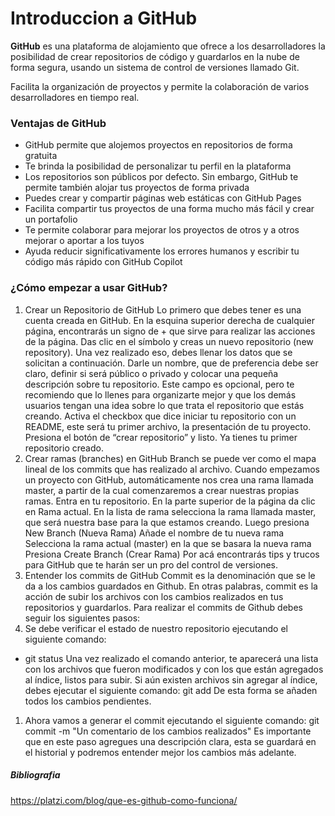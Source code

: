 # Introduccion a GitHub

**GitHub** es una plataforma de alojamiento que ofrece a los desarrolladores la posibilidad de crear repositorios de código y guardarlos en la nube de forma segura, usando un sistema de control de versiones llamado Git.

Facilita la organización de proyectos y permite la colaboración de varios desarrolladores en tiempo real. 

### Ventajas de GitHub

* GitHub permite que alojemos proyectos en repositorios de forma gratuita
* Te brinda la posibilidad de personalizar tu perfil en la plataforma
* Los repositorios son públicos por defecto. Sin embargo, GitHub te permite también alojar tus proyectos de forma privada
* Puedes crear y compartir páginas web estáticas con GitHub Pages
* Facilita compartir tus proyectos de una forma mucho más fácil y crear un portafolio
* Te permite colaborar para mejorar los proyectos de otros y a otros mejorar o aportar a los tuyos
* Ayuda reducir significativamente los errores humanos y escribir tu código más rápido con GitHub Copilot

### ¿Cómo empezar a usar GitHub?

1. Crear un Repositorio de GitHub
Lo primero que debes tener es una cuenta creada en GitHub.
En la esquina superior derecha de cualquier página, encontrarás un signo de + que sirve para realizar las acciones de la página. Das clic en el símbolo y creas un nuevo repositorio (new repository).
Una vez realizado eso, debes llenar los datos que se solicitan a continuación. Darle un nombre, que de preferencia debe ser claro, definir si será público o privado y colocar una pequeña descripción sobre tu repositorio. Este campo es opcional, pero te recomiendo que lo llenes para organizarte mejor y que los demás usuarios tengan una idea sobre lo que trata el repositorio que estás creando.
Activa el checkbox que dice iniciar tu repositorio con un README, este será tu primer archivo, la presentación de tu proyecto.
Presiona el botón de “crear repositorio” y listo. Ya tienes tu primer repositorio creado.
1. Crear ramas (branches) en GitHub
Branch se puede ver como el mapa lineal de los commits que has realizado al archivo. Cuando empezamos un proyecto con GitHub, automáticamente nos crea una rama llamada master, a partir de la cual comenzaremos a crear nuestras propias ramas.
Entra en tu repositorio.
En la parte superior de la página da clic en Rama actual. En la lista de rama selecciona la rama llamada master, que será nuestra base para la que estamos creando.
Luego presiona New Branch (Nueva Rama)
Añade el nombre de tu nueva rama
Selecciona la rama actual (master) en la que se basara la nueva rama
Presiona Create Branch (Crear Rama)
Por acá encontrarás tips y trucos para GitHub que te harán ser un pro del control de versiones.
1. Entender los commits de GitHub
Commit es la denominación que se le da a los cambios guardados en Github. En otras palabras, commit es la acción de subir los archivos con los cambios realizados en tus repositorios y guardarlos.
Para realizar el commits de Github debes seguir los siguientes pasos:
1. Se debe verificar el estado de nuestro repositorio ejecutando el siguiente comando:
* git status
Una vez realizado el comando anterior, te aparecerá una lista con los archivos que fueron modificados y con los que están agregados al índice, listos para subir.
Si aún existen archivos sin agregar al índice, debes ejecutar el siguiente comando:
git add
De esta forma se añaden todos los cambios pendientes.
1. Ahora vamos a generar el commit ejecutando el siguiente comando:
git commit -m "Un comentario de los cambios realizados"
Es importante que en este paso agregues una descripción clara, esta se guardará en el historial y podremos entender mejor los cambios más adelante.




##### Bibliografia
https://platzi.com/blog/que-es-github-como-funciona/

